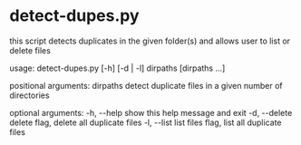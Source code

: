 # detect-dupes.py

this script detects duplicates in the given folder(s) and allows user to list or delete files

usage: detect-dupes.py [-h] [-d | -l] dirpaths [dirpaths ...]

positional arguments:
  dirpaths      detect duplicate files in a given number of directories

optional arguments:
  -h, --help    show this help message and exit
  -d, --delete  delete flag, delete all duplicate files
  -l, --list    list files flag, list all duplicate files
